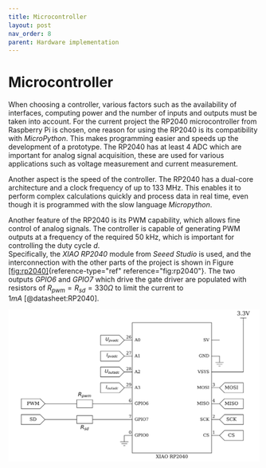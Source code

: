 ```yaml
---
title: Microcontroller
layout: post
nav_order: 8
parent: Hardware implementation
---
```


# Microcontroller

When choosing a controller, various factors such as the availability of
interfaces, computing power and the number of inputs and outputs must be
taken into account. For the current project the RP2040 microcontroller
from Raspberry Pi is chosen, one reason for using the RP2040 is its
compatibility with *MicroPython*. This makes programming easier and
speeds up the development of a prototype. The RP2040 has at least 4
ADC which are
important for analog signal acquisition, these are used for various
applications such as voltage measurement and current measurement.

Another aspect is the speed of the controller. The RP2040 has a
dual-core architecture and a clock frequency of up to 133 MHz. This
enables it to perform complex calculations quickly and process data in
real time, even though it is programmed with the slow language
*Micropython*.

Another feature of the RP2040 is its PWM capability, which allows fine
control of analog signals. The controller is capable of generating PWM
outputs at a frequency of the required 50 kHz, which is important for
controlling the duty cycle $d$.\
Specifically, the *XIAO RP2040* module from *Seeed Studio* is used, and
the interconnection with the other parts of the project is shown in
Figure [\[fig:rp2040\]](#fig:rp2040){reference-type="ref"
reference="fig:rp2040"}. The two outputs *GPIO6* and *GPIO7* which drive
the gate driver are populated with resistors of
$R_{pwm}=R_{sd}=330\Omega$ to limit the current to
$1mA$ [@datasheet:RP2040].

![image](/assets/image/rp2040.svg)
